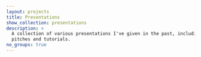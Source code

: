 ```yaml
---
layout: projects
title: Presentations
show_collection: presentations
description: >
  A collection of various presentations I've given in the past, including
  pitches and tutorials.
no_groups: true
---
```

